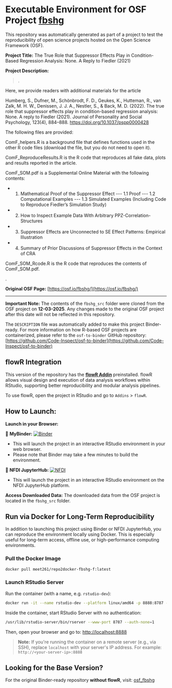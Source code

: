 # Executable Environment for OSF Project [fbshg](https://osf.io/fbshg/)

This repository was automatically generated as part of a project to test the reproducibility of open science projects hosted on the Open Science Framework (OSF).

**Project Title:** The True Role that Suppressor Effects Play in Condition-Based Regression Analysis: None. A Reply to Fiedler (2021)

**Project Description:**
> . 

Here, we provide readers with additional materials for the article 

Humberg, S., Dufner, M., Schönbrodt, F. D., Geukes, K., Hutteman, R., van Zalk, M. H. W., Denissen, J. J. A., Nestler, S., &amp; Back, M. D. (2022). The true role that suppressor effects play in condition-based regression analysis: None. A reply to Fiedler (2021). Journal of Personality and Social Psychology, 123(4), 884–888. https://doi.org/10.1037/pspp0000428

The following files are provided: 

ComF_helpers.R is a background file that defines functions used in the other R code files (download the file, but you do not need to open it).

ComF_ReproduceResults.R is the R code that reproduces all fake data, plots and results reported in the article. 

ComF_SOM.pdf is a Supplemental Online Material with the following contents:
- 1. Mathematical Proof of the Suppressor Effect
--- 1.1 Proof 
--- 1.2 Computational Examples 
--- 1.3 Simulated Examples (Including Code to Reproduce Fiedler’s Simulation Study) 
- 2. How to Inspect Example Data With Arbitrary PPZ-Correlation-Structures
- 3. Suppressor Effects are Unconnected to SE Effect Patterns: Empirical Illustration
- 4. Summary of Prior Discussions of Suppressor Effects in the Context of CRA

ComF_SOM_Rcode.R is the R code that reproduces the contents of ComF_SOM.pdf.

.

**Original OSF Page:** [https://osf.io/fbshg/](https://osf.io/fbshg/)

---

**Important Note:** The contents of the `fbshg_src` folder were cloned from the OSF project on **12-03-2025**. Any changes made to the original OSF project after this date will not be reflected in this repository.

The `DESCRIPTION` file was automatically added to make this project Binder-ready. For more information on how R-based OSF projects are containerized, please refer to the `osf-to-binder` GitHub repository: [https://github.com/Code-Inspect/osf-to-binder](https://github.com/Code-Inspect/osf-to-binder)

## flowR Integration

This version of the repository has the **[flowR Addin](https://github.com/flowr-analysis/rstudio-addin-flowr)** preinstalled. flowR allows visual design and execution of data analysis workflows within RStudio, supporting better reproducibility and modular analysis pipelines.

To use flowR, open the project in RStudio and go to `Addins` > `flowR`.

## How to Launch:

**Launch in your Browser:**

🚀 **MyBinder:** [![Binder](https://mybinder.org/badge_logo.svg)](https://mybinder.org/v2/gh/code-inspect-binder/osf_fbshg-f/HEAD?urlpath=rstudio)

   * This will launch the project in an interactive RStudio environment in your web browser.
   * Please note that Binder may take a few minutes to build the environment.

🚀 **NFDI JupyterHub:** [![NFDI](https://nfdi-jupyter.de/images/nfdi_badge.svg)](https://hub.nfdi-jupyter.de/r2d/gh/code-inspect-binder/osf_fbshg-f/HEAD?urlpath=rstudio)

   * This will launch the project in an interactive RStudio environment on the NFDI JupyterHub platform.

**Access Downloaded Data:**
The downloaded data from the OSF project is located in the `fbshg_src` folder.

## Run via Docker for Long-Term Reproducibility

In addition to launching this project using Binder or NFDI JupyterHub, you can reproduce the environment locally using Docker. This is especially useful for long-term access, offline use, or high-performance computing environments.

### Pull the Docker Image

```bash
docker pull meet261/repo2docker-fbshg-f:latest
```

### Launch RStudio Server

Run the container (with a name, e.g. `rstudio-dev`):
```bash
docker run -it --name rstudio-dev --platform linux/amd64 -p 8888:8787 --user root meet261/repo2docker-fbshg-f bash
```

Inside the container, start RStudio Server with no authentication:
```bash
/usr/lib/rstudio-server/bin/rserver --www-port 8787 --auth-none=1
```

Then, open your browser and go to: [http://localhost:8888](http://localhost:8888)

> **Note:** If you're running the container on a remote server (e.g., via SSH), replace `localhost` with your server's IP address.
> For example: `http://<your-server-ip>:8888`

## Looking for the Base Version?

For the original Binder-ready repository **without flowR**, visit:
[osf_fbshg](https://github.com/code-inspect-binder/osf_fbshg)


